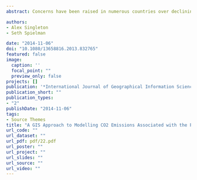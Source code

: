 ```yaml
---
abstract: Concerns have been raised in numerous countries over declining rates of active transport to school. In a UK context, the pupil-school commute is estimated to contribute around 658 kilotonnes of CO2 per year; however, tackling this issue effectively requires an improved understanding of how emissions can be modelled and mapped over a variety of scales. This paper implements a new estimation technique for the modelling of CO2 emissions linked with the school commute that integrates both transport network-level routing and geographically disaggregate vehicle emissions data. The model is then applied to a national cohort of pupils in England. Areas demonstrating the highest emissions were typically more rural and/or comprising more affluent resident populations. Emissions were also shown to increase with school year, with larger step changes between educational stages reflecting the different geography of school locations. Furthermore, where secondary school entry policies were selective or based on a religious domination, average emissions were typically higher than in non-selective schools.

authors:
- Alex Singleton
- Seth Spielman

date: "2014-11-06"
doi: "10.1080/13658816.2013.832765"
featured: false
image:
  caption: ''
  focal_point: ""
  preview_only: false
projects: []
publication: '*International Journal of Geographical Information Science*'
publication_short: ""
publication_types:
- "2"
publishDate: "2014-11-06"
tags:
- Source Themes
title: "A GIS Approach to Modelling CO2 Emissions Associated with the Pupil-School Commute"
url_code: ""
url_dataset: ""
url_pdf: pdf/22.pdf
url_poster: ""
url_project: ""
url_slides: ""
url_source: ""
url_video: ""
---
```


